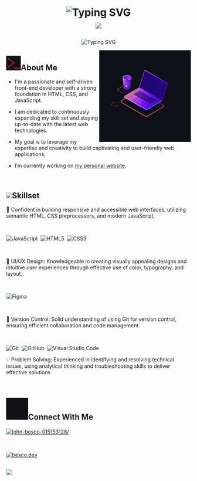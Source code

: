 <h1 align="center">
  
<img src="https://readme-typing-svg.demolab.com?font=Sigmar&size=35&duration=2000&pause=800&color=FCFCFC&center=true&vCenter=true&repeat=false&width=435&lines=Hey%2C+I'm+John+" alt="Typing SVG"/>
<br> 
<img src="https://media.giphy.com/media/hvRJCLFzcasrR4ia7z/giphy.gif" width="35">
  
</h1>

<p align="center">
  <img src="https://readme-typing-svg.demolab.com?font=Sigmar&size=25&duration=3000&pause=1500&color=3DA9FC&center=true&vCenter=true&width=435&lines=Front-end+Developer,;UI%2FUX+Designer,;self-directed+learner,;highly motivated individual,;...and always+learning!" alt="Typing SVG" align="center"/>
</p> 

<picture><img src = "mdAssets/laptop.gif" width = 250px height="250px" align="right"></picture>

<h2><img src="mdAssets/typing.gif" width="40px" height="40px">About Me</h2>

- I'm a passionate and self-driven front-end developer with a strong foundation in HTML, CSS, and JavaScript. 

- I am dedicated to continuously expanding my skill set and staying up-to-date with the latest web technologies. 

- My goal is to leverage my expertise and creativity to build captivating and user-friendly web applications.

- I’m currently working on [my personal website](https://johnbesco-dev.co.uk/).

<br>

<h2><img src="https://media2.giphy.com/media/QssGEmpkyEOhBCb7e1/giphy.gif?cid=ecf05e47a0n3gi1bfqntqmob8g9aid1oyj2wr3ds3mg700bl&rid=giphy.gif" width ="35">Skillset</h2>


   🚀 Confident in building responsive and accessible web interfaces, utilizing semantic HTML, CSS preprocessors, and modern JavaScript.
   
   <br>

   ![JavaScript](https://img.shields.io/badge/JavaScript%20-%23F7DF1E.svg?style=for-the-badge&logo=javascript&logoColor=black)&nbsp;
   ![HTML5](https://img.shields.io/badge/HTML5%20-%23E34F26.svg?style=for-the-badge&logo=html5&logoColor=white)&nbsp;
   ![CSS3](https://img.shields.io/badge/CSS%20-%231572B6.svg?style=for-the-badge&logo=css3&logoColor=white)&nbsp;
   
   <br>
   
  🎨 UI/UX Design: Knowledgeable in creating visually appealing designs and intuitive user experiences through effective use of color, typography, and layout.
  
  <br>
  
  ![Figma](https://img.shields.io/badge/Figma-F24E1E?style=for-the-badge&logo=figma&logoColor=white)&nbsp;
  
  <br>
  
  🔧 Version Control: Solid understanding of using Git for version control, ensuring efficient collaboration and code management.
  
  <br>
   
   ![Git](https://img.shields.io/badge/git-%23F05033.svg?style=for-the-badge&logo=git&logoColor=white)&nbsp;
   ![GitHub](https://img.shields.io/badge/github-%23121011.svg?style=for-the-badge&logo=github&logoColor=white)&nbsp;
   ![Visual Studio Code](https://img.shields.io/badge/VS%20Code-0078d7.svg?style=for-the-badge&logo=visual-studio-code&logoColor=white)&nbsp;
    
  💡 Problem Solving: Experienced in identifying and resolving technical issues, using analytical thinking and troubleshooting skills to deliver effective solutions
  
  <br>
  
<h2><img src="mdAssets/connect.gif" width ="60" height="60">Connect With Me</h2>

<a href="https://linkedin.com/in/john-besco-015153128/" target="blank"><img align="center" src="https://raw.githubusercontent.com/rahuldkjain/github-profile-readme-generator/master/src/images/icons/Social/linked-in-alt.svg" alt="john-besco-015153128/" height="30" width="40" /></a>

<br>

<a href="https://instagram.com/besco.dev" target="blank"><img align="center" src="https://raw.githubusercontent.com/rahuldkjain/github-profile-readme-generator/master/src/images/icons/Social/instagram.svg" alt="besco.dev" height="30" width="40" /></a>

<br>

<a href="mailto:johnbesco.dev@gmail.com" target="_blank">
<img src="https://img.shields.io/badge/gmail:  JohnBesco-%23EA4335.svg?style=for-the-badge&logo=gmail&logoColor=white" t=mail/>
</a>
